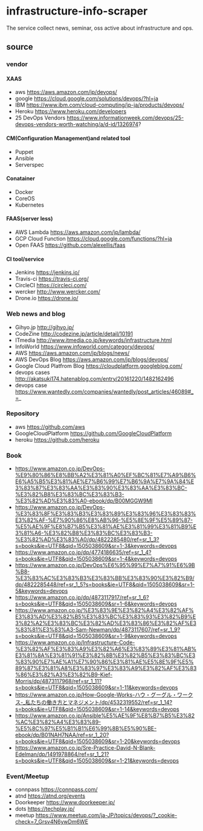# infrastructure-info-scraper
The service collect news, seminar, oss active about infrastructure and ops.

## source

### vendor

#### XAAS

* aws https://aws.amazon.com/jp/devops/
* google https://cloud.google.com/solutions/devops/?hl=ja 
* IBM https://www.ibm.com/cloud-computing/jp-ja/products/devops/ 
* Heroku https://www.heroku.com/developers
* 25 DevOps Vendors https://www.informationweek.com/devops/25-devops-vendors-worth-watching/a/d-id/1326974?

#### CM(Configuration Management)and related tool

* Puppet
* Ansible
* Serverspec

#### Conatainer

* Docker
* CoreOS
* Kubernetes

#### FAAS(server less)

* AWS Lambda https://aws.amazon.com/jp/lambda/
* GCP Cloud Function https://cloud.google.com/functions/?hl=ja
* Open FAAS https://github.com/alexellis/faas

#### CI tool/service

* Jenkins https://jenkins.io/
* Travis-ci https://travis-ci.org/
* CircleCI https://circleci.com/
* wercker http://www.wercker.com/
* Drone.io https://drone.io/

### Web news and blog

* Gihyo.jp http://gihyo.jp/
* CodeZine http://codezine.jp/article/detail/10191
* ITmedia http://www.itmedia.co.jp/keywords/infrastructure.html
* InfoWorld https://www.infoworld.com/category/devops/ 
* AWS https://aws.amazon.com/jp/blogs/news/
* AWS DevOps Blog https://aws.amazon.com/jp/blogs/devops/
* Google Cloud Platfrom Blog https://cloudplatform.googleblog.com/
* devops cases http://akatsuki174.hatenablog.com/entry/20161220/1482162496
* devops case https://www.wantedly.com/companies/wantedly/post_articles/46089#_=_

### Repository

* aws https://github.com/aws 
* GoogleCloudPlatform https://github.com/GoogleCloudPlatform
* heroku https://github.com/heroku

### Book 

* https://www.amazon.co.jp/DevOps-%E9%80%86%E8%BB%A2%E3%81%A0%EF%BC%81%E7%A9%B6%E6%A5%B5%E3%81%AE%E7%B6%99%E7%B6%9A%E7%9A%84%E3%83%87%E3%83%AA%E3%83%90%E3%83%AA%E3%83%BC-%E3%82%B8%E3%83%BC%E3%83%B3-%E3%82%AD%E3%83%A0-ebook/dp/B00MGGW9MI
* https://www.amazon.co.jp/DevOps-%E3%83%8F%E3%83%B3%E3%83%89%E3%83%96%E3%83%83%E3%82%AF-%E7%90%86%E8%AB%96-%E5%8E%9F%E5%89%87-%E5%AE%9F%E8%B7%B5%E3%81%AE%E3%81%99%E3%81%B9%E3%81%A6-%E3%82%B8%E3%83%BC%E3%83%B3-%E3%82%AD%E3%83%A0/dp/4822285480/ref=sr_1_3?s=books&ie=UTF8&qid=1505038609&sr=1-3&keywords=devops 
* https://www.amazon.co.jp/dp/4774186635/ref=sr_1_4?s=books&ie=UTF8&qid=1505038609&sr=1-4&keywords=devops
* https://www.amazon.co.jp/DevOps%E6%95%99%E7%A7%91%E6%9B%B8-%E3%83%AC%E3%83%B3%E3%83%BB%E3%83%90%E3%82%B9/dp/4822285448/ref=sr_1_5?s=books&ie=UTF8&qid=1505038609&sr=1-5&keywords=devops
* https://www.amazon.co.jp/dp/4873117917/ref=sr_1_6?s=books&ie=UTF8&qid=1505038609&sr=1-6&keywords=devops
* https://www.amazon.co.jp/%E3%83%9E%E3%82%A4%E3%82%AF%E3%83%AD%E3%82%B5%E3%83%BC%E3%83%93%E3%82%B9%E3%82%A2%E3%83%BC%E3%82%AD%E3%83%86%E3%82%AF%E3%83%81%E3%83%A3-Sam-Newman/dp/4873117607/ref=sr_1_9?s=books&ie=UTF8&qid=1505038609&sr=1-9&keywords=devops
* https://www.amazon.co.jp/Infrastructure-Code-%E3%82%AF%E3%83%A9%E3%82%A6%E3%83%89%E3%81%AB%E3%81%8A%E3%81%91%E3%82%8B%E3%82%B5%E3%83%BC%E3%83%90%E7%AE%A1%E7%90%86%E3%81%AE%E5%8E%9F%E5%89%87%E3%81%A8%E3%83%97%E3%83%A9%E3%82%AF%E3%83%86%E3%82%A3%E3%82%B9-Kief-Morris/dp/4873117968/ref=sr_1_11?s=books&ie=UTF8&qid=1505038609&sr=1-11&keywords=devops
* https://www.amazon.co.jp/How-Google-Works-ハウ・グーグル・ワークス-_私たちの働き方とマネジメント/dp/4532319552/ref=sr_1_14?s=books&ie=UTF8&qid=1505038609&sr=1-14&keywords=devops
* https://www.amazon.co.jp/Ansible%E5%AE%9F%E8%B7%B5%E3%82%AC%E3%82%A4%E3%83%89-%E5%8C%97%E5%B1%B1%E6%99%8B%E5%90%BE-ebook/dp/B01NAH7NAA/ref=sr_1_20?s=books&ie=UTF8&qid=1505038609&sr=1-20&keywords=devops
* https://www.amazon.co.jp/Sre-Practice-David-N-Blank-Edelman/dp/1491978864/ref=sr_1_21?s=books&ie=UTF8&qid=1505038609&sr=1-21&keywords=devops

### Event/Meetup

* connpass https://connpass.com/
* atnd https://atnd.org/events
* Doorkeeper https://www.doorkeeper.jp/
* dots https://techplay.jp/
* meetup https://www.meetup.com/ja-JP/topics/devops/?_cookie-check=7_Grsv4N6ywDm6WE
